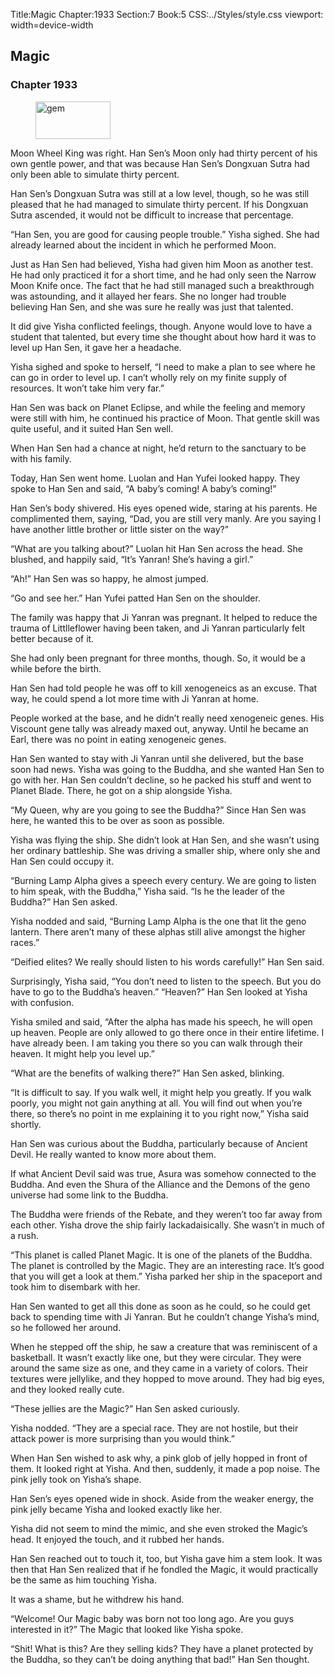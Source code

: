 Title:Magic 
Chapter:1933 
Section:7 
Book:5 
CSS:../Styles/style.css 
viewport: width=device-width
  
## Magic
### Chapter 1933 
<figure>
	<img src="../Images/gem.gif" alt="gem" id="gem" width="120" height="60" />
</figure>
  

  
  Moon Wheel King was right. Han Sen’s Moon only had thirty percent of his own gentle power, and that was because Han Sen’s Dongxuan Sutra had only been able to simulate thirty percent.

Han Sen’s Dongxuan Sutra was still at a low level, though, so he was still pleased that he had managed to simulate thirty percent. If his Dongxuan Sutra ascended, it would not be difficult to increase that percentage.

“Han Sen, you are good for causing people trouble.” Yisha sighed. She had already learned about the incident in which he performed Moon.

Just as Han Sen had believed, Yisha had given him Moon as another test. He had only practiced it for a short time, and he had only seen the Narrow Moon Knife once. The fact that he had still managed such a breakthrough was astounding, and it allayed her fears. She no longer had trouble believing Han Sen, and she was sure he really was just that talented.

It did give Yisha conflicted feelings, though. Anyone would love to have a student that talented, but every time she thought about how hard it was to level up Han Sen, it gave her a headache.

Yisha sighed and spoke to herself, “I need to make a plan to see where he can go in order to level up. I can’t wholly rely on my finite supply of resources. It won’t take him very far.”

Han Sen was back on Planet Eclipse, and while the feeling and memory were still with him, he continued his practice of Moon. That gentle skill was quite useful, and it suited Han Sen well.

When Han Sen had a chance at night, he’d return to the sanctuary to be with his family.

Today, Han Sen went home. Luolan and Han Yufei looked happy. They spoke to Han Sen and said, “A baby’s coming! A baby’s coming!”

Han Sen’s body shivered. His eyes opened wide, staring at his parents. He complimented them, saying, “Dad, you are still very manly. Are you saying I have another little brother or little sister on the way?”

“What are you talking about?” Luolan hit Han Sen across the head. She blushed, and happily said, “It’s Yanran! She’s having a girl.”

“Ah!” Han Sen was so happy, he almost jumped.

“Go and see her.” Han Yufei patted Han Sen on the shoulder.

The family was happy that Ji Yanran was pregnant. It helped to reduce the trauma of Littlleflower having been taken, and Ji Yanran particularly felt better because of it.

She had only been pregnant for three months, though. So, it would be a while before the birth.

Han Sen had told people he was off to kill xenogeneics as an excuse. That way, he could spend a lot more time with Ji Yanran at home.

People worked at the base, and he didn’t really need xenogeneic genes. His Viscount gene tally was already maxed out, anyway. Until he became an Earl, there was no point in eating xenogeneic genes.

Han Sen wanted to stay with Ji Yanran until she delivered, but the base soon had news. Yisha was going to the Buddha, and she wanted Han Sen to go with her. Han Sen couldn’t decline, so he packed his stuff and went to Planet Blade. There, he got on a ship alongside Yisha.

“My Queen, why are you going to see the Buddha?” Since Han Sen was here, he wanted this to be over as soon as possible.

Yisha was flying the ship. She didn’t look at Han Sen, and she wasn’t using her ordinary battleship. She was driving a smaller ship, where only she and Han Sen could occupy it.

“Burning Lamp Alpha gives a speech every century. We are going to listen to him speak, with the Buddha,” Yisha said. “Is he the leader of the Buddha?” Han Sen asked.

Yisha nodded and said, “Burning Lamp Alpha is the one that lit the geno lantern. There aren’t many of these alphas still alive amongst the higher races.”

“Deified elites? We really should listen to his words carefully!” Han Sen said.

Surprisingly, Yisha said, “You don’t need to listen to the speech. But you do have to go to the Buddha’s heaven.” “Heaven?” Han Sen looked at Yisha with confusion.

Yisha smiled and said, “After the alpha has made his speech, he will open up heaven. People are only allowed to go there once in their entire lifetime. I have already been. I am taking you there so you can walk through their heaven. It might help you level up.”

“What are the benefits of walking there?” Han Sen asked, blinking.

“It is difficult to say. If you walk well, it might help you greatly. If you walk poorly, you might not gain anything at all. You will find out when you’re there, so there’s no point in me explaining it to you right now,” Yisha said shortly.

Han Sen was curious about the Buddha, particularly because of Ancient Devil. He really wanted to know more about them.

If what Ancient Devil said was true, Asura was somehow connected to the Buddha. And even the Shura of the Alliance and the Demons of the geno universe had some link to the Buddha.

The Buddha were friends of the Rebate, and they weren’t too far away from each other. Yisha drove the ship fairly lackadaisically. She wasn’t in much of a rush.

“This planet is called Planet Magic. It is one of the planets of the Buddha. The planet is controlled by the Magic. They are an interesting race. It’s good that you will get a look at them.” Yisha parked her ship in the spaceport and took him to disembark with her.

Han Sen wanted to get all this done as soon as he could, so he could get back to spending time with Ji Yanran. But he couldn’t change Yisha’s mind, so he followed her around.

When he stepped off the ship, he saw a creature that was reminiscent of a basketball. It wasn’t exactly like one, but they were circular. They were around the same size as one, and they came in a variety of colors. Their textures were jellylike, and they hopped to move around. They had big eyes, and they looked really cute.

“These jellies are the Magic?” Han Sen asked curiously.

Yisha nodded. “They are a special race. They are not hostile, but their attack power is more surprising than you would think.”

When Han Sen wished to ask why, a pink glob of jelly hopped in front of them. It looked right at Yisha. And then, suddenly, it made a pop noise. The pink jelly took on Yisha’s shape.

Han Sen’s eyes opened wide in shock. Aside from the weaker energy, the pink jelly became Yisha and looked exactly like her.

Yisha did not seem to mind the mimic, and she even stroked the Magic’s head. It enjoyed the touch, and it rubbed her hands.

Han Sen reached out to touch it, too, but Yisha gave him a stem look. It was then that Han Sen realized that if he fondled the Magic, it would practically be the same as him touching Yisha.

It was a shame, but he withdrew his hand.

“Welcome! Our Magic baby was born not too long ago. Are you guys interested in it?” The Magic that looked like Yisha spoke.

“Shit! What is this? Are they selling kids? They have a planet protected by the Buddha, so they can’t be doing anything that bad!” Han Sen thought.
